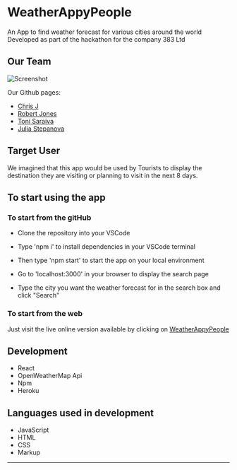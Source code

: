 # WeatherAppyPeople 

An App to find weather forecast for various cities around the world
Developed as part of the hackathon for the company 383 Ltd

## Our Team

![Screenshot](https://github.com/theusufructuary/weatherappypeople/pictures/team10.png)


Our Github pages:

- [Chris J](https://github.com/theusufructuary)
- [Robert Jones](https://github.com/RobertHJones)
- [Toni Saraiva](https://github.com/Tonisaraiva)
- [Julia Stepanova](https://github.com/julija777)




## Target User

We imagined that this app would be used by Tourists to display the destination they are visiting or planning to visit in the next 8 days.


## To start using the app


### To start from the gitHub

- Clone the repository into your VSCode 

- Type 'npm i' to install dependencies in your VSCode terminal

- Then type 'npm start' to start the app on your local environment

- Go to 'localhost:3000' in your browser to display the search page

- Type the city you want the weather forecast for in the search box and click "Search"



### To start from the web

Just visit the live online version available by clicking on [WeatherAppyPeople](https://weather-app-team10.herokuapp.com/)

## Development 
- React
- OpenWeatherMap Api
- Npm
- Heroku


## Languages used in development
- JavaScript
- HTML
- CSS
- Markup
---
